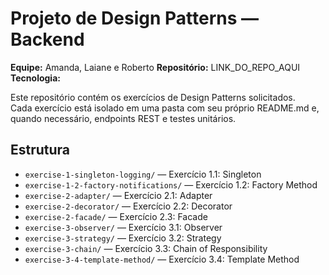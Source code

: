 # Projeto de Design Patterns — Backend

**Equipe:** Amanda, Laiane e Roberto
**Repositório:** LINK_DO_REPO_AQUI  
**Tecnologia:**

Este repositório contém os exercícios de Design Patterns solicitados.  
Cada exercício está isolado em uma pasta com seu próprio README.md e, quando necessário, endpoints REST e testes unitários.

## Estrutura
- `exercise-1-singleton-logging/` — Exercício 1.1: Singleton
- `exercise-1-2-factory-notifications/` — Exercício 1.2: Factory Method
- `exercise-2-adapter/` — Exercício 2.1: Adapter
- `exercise-2-decorator/` — Exercício 2.2: Decorator
- `exercise-2-facade/` — Exercício 2.3: Facade
- `exercise-3-observer/` — Exercício 3.1: Observer
- `exercise-3-strategy/` — Exercício 3.2: Strategy
- `exercise-3-chain/` — Exercício 3.3: Chain of Responsibility
- `exercise-3-4-template-method/` — Exercício 3.4: Template Method
